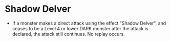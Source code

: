 # Shadow Delver

*   If a monster makes a direct attack using the effect "Shadow Delver", and ceases to be a Level 4 or lower DARK monster after the attack is declared, the attack still continues. No replay occurs.
